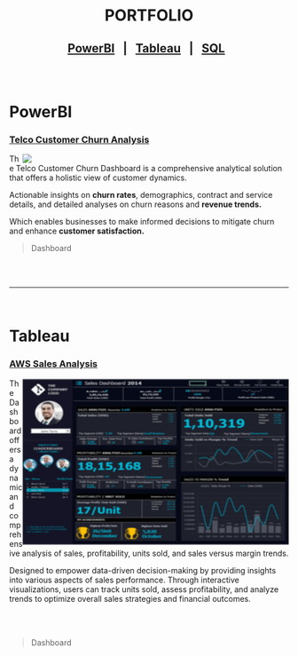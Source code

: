 <h1 align="center">    PORTFOLIO </h1>

<h2 align="center">  

 [PowerBI](#powerbi) &nbsp;  |  &nbsp; [Tableau](#tableau) &nbsp; | &nbsp;  [SQL](#sql) &nbsp; 


 </br>
 
# PowerBI

### [Telco Customer Churn Analysis ]() 
<img align="right" width="480" src="https://github.com/user-attachments/assets/be8d3249-d989-4cf3-8a78-f8eb13943ede"/>
The Telco Customer Churn Dashboard is a comprehensive analytical solution that offers a holistic view of customer dynamics.

</p>
Actionable insights on <b>churn rates</b>, demographics, contract and service details, 
and detailed analyses on churn reasons and <b>revenue trends.</b> 
</p>
Which  enables businesses to make informed decisions to mitigate churn and enhance <b>customer satisfaction.</b>
</br> 
</p>

> Dashboard </br>
   
</br>
</br>



-----------------------------------------------------------------------------------------------------------------------------------------------------------------------------------------------------
</br>

# Tableau

### [AWS Sales Analysis]() 
<img align="right" width="480" height="300" src="https://raw.githubusercontent.com/Pranjali-d/Pranjali-d/main/resources/excel_db_sales%20(1).png" />
The Dashboard offers a dynamic and comprehensive analysis of sales, profitability, units sold, and sales versus margin trends. 
</p>
Designed to empower data-driven decision-making by providing insights into various aspects of sales performance. Through interactive visualizations, users can track units sold, assess profitability, and analyze trends to optimize overall sales strategies and financial outcomes.

</br> </br>

> Dashboard </br>

     
</br>
</br>



